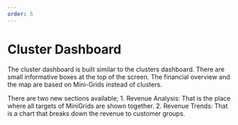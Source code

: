 ```yaml
---
order: 5
---
```


# Cluster Dashboard

The cluster dashboard is built similar to the clusters dashboard. There
are small informative boxes at the top of the screen. The financial
overview and the map are based on Mini-Grids instead of clusters.

There are two new sections available; 1. Revenue Analysis: That is the
place where all targets of MiniGrids are shown together. 2. Revenue
Trends: That is a chart that breaks down the revenue to customer groups.
